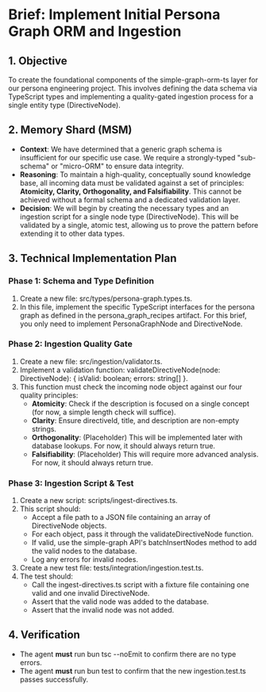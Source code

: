 # **Brief: Implement Initial Persona Graph ORM and Ingestion**

## **1\. Objective**

To create the foundational components of the simple-graph-orm-ts layer for our persona engineering project. This involves defining the data schema via TypeScript types and implementing a quality-gated ingestion process for a single entity type (DirectiveNode).

## **2\. Memory Shard (MSM)**

* **Context**: We have determined that a generic graph schema is insufficient for our specific use case. We require a strongly-typed "sub-schema" or "micro-ORM" to ensure data integrity.  
* **Reasoning**: To maintain a high-quality, conceptually sound knowledge base, all incoming data must be validated against a set of principles: **Atomicity, Clarity, Orthogonality, and Falsifiability**. This cannot be achieved without a formal schema and a dedicated validation layer.  
* **Decision**: We will begin by creating the necessary types and an ingestion script for a single node type (DirectiveNode). This will be validated by a single, atomic test, allowing us to prove the pattern before extending it to other data types.

## **3\. Technical Implementation Plan**

### **Phase 1: Schema and Type Definition**

1. Create a new file: src/types/persona-graph.types.ts.  
2. In this file, implement the specific TypeScript interfaces for the persona graph as defined in the persona\_graph\_recipes artifact. For this brief, you only need to implement PersonaGraphNode and DirectiveNode.

### **Phase 2: Ingestion Quality Gate**

1. Create a new file: src/ingestion/validator.ts.  
2. Implement a validation function: validateDirectiveNode(node: DirectiveNode): { isValid: boolean; errors: string\[\] }.  
3. This function must check the incoming node object against our four quality principles:  
   * **Atomicity**: Check if the description is focused on a single concept (for now, a simple length check will suffice).  
   * **Clarity**: Ensure directiveId, title, and description are non-empty strings.  
   * **Orthogonality**: (Placeholder) This will be implemented later with database lookups. For now, it should always return true.  
   * **Falsifiability**: (Placeholder) This will require more advanced analysis. For now, it should always return true.

### **Phase 3: Ingestion Script & Test**

1. Create a new script: scripts/ingest-directives.ts.  
2. This script should:  
   * Accept a file path to a JSON file containing an array of DirectiveNode objects.  
   * For each object, pass it through the validateDirectiveNode function.  
   * If valid, use the simple-graph API's batchInsertNodes method to add the valid nodes to the database.  
   * Log any errors for invalid nodes.  
3. Create a new test file: tests/integration/ingestion.test.ts.  
4. The test should:  
   * Call the ingest-directives.ts script with a fixture file containing one valid and one invalid DirectiveNode.  
   * Assert that the valid node was added to the database.  
   * Assert that the invalid node was not added.

## **4\. Verification**

* The agent **must** run bun tsc \--noEmit to confirm there are no type errors.  
* The agent **must** run bun test to confirm that the new ingestion.test.ts passes successfully.